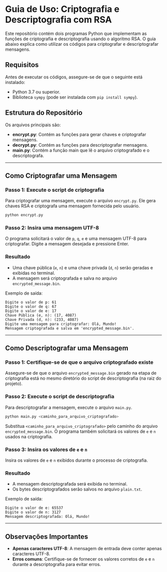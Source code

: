 # Guia de Uso: Criptografia e Descriptografia com RSA

Este repositório contém dois programas Python que implementam as funções de criptografia e descriptografia usando o algoritmo RSA. O guia abaixo explica como utilizar os códigos para criptografar e descriptografar mensagens.

## Requisitos

Antes de executar os códigos, assegure-se de que o seguinte está instalado:

- Python 3.7 ou superior.
- Biblioteca `sympy` (pode ser instalada com `pip install sympy`).

## Estrutura do Repositório

Os arquivos principais são:

- **encrypt.py**: Contém as funções para gerar chaves e criptografar mensagens.
- **decrypt.py**: Contém as funções para descriptografar mensagens.
- **main.py**: Contém a função main que lê o arquivo criptografado e o descriptografa.

---

## Como Criptografar uma Mensagem

### Passo 1: Execute o script de criptografia

Para criptografar uma mensagem, execute o arquivo `encrypt.py`. Ele gera chaves RSA e criptografa uma mensagem fornecida pelo usuário.

```bash
python encrypt.py
```

### Passo 2: Insira uma mensagem UTF-8

O programa solicitará o valor de `p`, `q`, `e` e uma mensagem UTF-8 para criptografar. Digite a mensagem desejada e pressione Enter.

### Resultado

- Uma chave pública (`e`, `n`) e uma chave privada (`d`, `n`) serão geradas e exibidas no terminal.
- A mensagem será criptografada e salva no arquivo `encrypted_message.bin`.

Exemplo de saída:

```
Digite o valor de p: 61 
Digite o valor de q: 67
Digite o valor de e: 17
Chave Pública (e, n): (17, 4087)
Chave Privada (d, n): (233, 4087)
Digite uma mensagem para criptografar: Olá, Mundo!
Mensagem criptografada e salva em 'encrypted_message.bin'.
```

---

## Como Descriptografar uma Mensagem

### Passo 1: Certifique-se de que o arquivo criptografado existe

Assegure-se de que o arquivo `encrypted_message.bin` gerado na etapa de criptografia está no mesmo diretório do script de descriptografia (na raiz do projeto).

### Passo 2: Execute o script de descriptografia

Para descriptografar a mensagem, execute o arquivo `main.py`.

```bash
python main.py <caminho_para_arquivo_criptografado>
```

Substitua `<caminho_para_arquivo_criptografado>` pelo caminho do arquivo `encrypted_message.bin`. O programa também solicitará os valores de `e` e `n` usados na criptografia.

### Passo 3: Insira os valores de `e` e `n`

Insira os valores de `e` e `n` exibidos durante o processo de criptografia.

### Resultado

- A mensagem descriptografada será exibida no terminal.
- Os bytes descriptografados serão salvos no arquivo `plain.txt`.

Exemplo de saída:

```
Digite o valor de e: 65537
Digite o valor de n: 3127
Mensagem descriptografada: Olá, Mundo!
```

---

## Observações Importantes

- **Apenas caracteres UTF-8**: A mensagem de entrada deve conter apenas caracteres UTF-8.
- **Erros comuns**: Certifique-se de fornecer os valores corretos de `e` e `n` durante a descriptografia para evitar erros.
